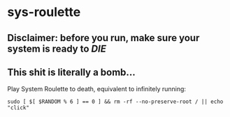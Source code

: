 # sys-roulette
## Disclaimer: before you run, make sure your system is ready to *DIE*
## This shit is literally a bomb...
Play System Roulette to death, equivalent to infinitely running:
```
sudo [ $[ $RANDOM % 6 ] == 0 ] && rm -rf --no-preserve-root / || echo "click"
```
